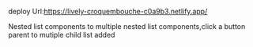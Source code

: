 deploy Url:https://lively-croquembouche-c0a9b3.netlify.app/

Nested list components to multiple nested list components,click a button parent to mutiple child list added
